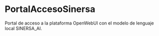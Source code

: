# PortalAccesoSinersa
Portal de acceso a la plataforma OpenWebUI con el modelo de lenguaje local SINERSA_AI.
